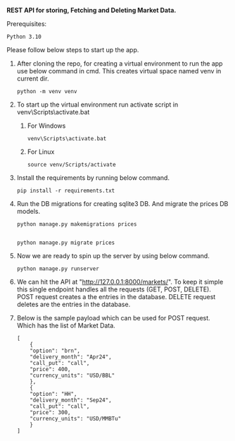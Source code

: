 **REST API for storing, Fetching and Deleting Market Data.**

Prerequisites:

    Python 3.10

Please follow below steps to start up the app.

1.  After cloning the repo, for creating a virtual environment to run the app use below command in cmd. This creates virtual space named venv in current dir.

        python -m venv venv

2.  To start up the virtual environment run activate script in venv\Scripts\activate.bat

    1.  For Windows

            venv\Scripts\activate.bat

    2.  For Linux

            source venv/Scripts/activate

3.  Install the requirements by running below command.

        pip install -r requirements.txt

4.  Run the DB migrations for creating sqlite3 DB. And migrate the prices DB models.

        python manage.py makemigrations prices
        

        python manage.py migrate prices

5.  Now we are ready to spin up the server by using below command.

        python manage.py runserver

6.  We can hit the API at "http://127.0.0.1:8000/markets/". To keep it simple this single endpoint handles all the requests (GET, POST, DELETE). POST request creates a the entries in the database.
    DELETE request deletes are the entries in the database.

7.  Below is the sample payload which can be used for POST request. Which has the list of Market Data.

        [
            {
            "option": "brn",
            "delivery_month": "Apr24",
            "call_put": "call",
            "price": 400,
            "currency_units": "USD/BBL"
            },
            {
            "option": "HH",
            "delivery_month": "Sep24",
            "call_put": "call",
            "price": 300,
            "currency_units": "USD/MMBTu"
            }
        ]
